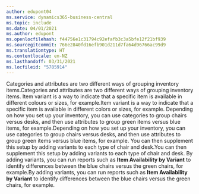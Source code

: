 ```yaml
---
author: edupont04
ms.service: dynamics365-business-central
ms.topic: include
ms.date: 04/01/2021
ms.author: edupont
ms.openlocfilehash: f44756e1c31794c92efafb3c3a5bfe12f21bf939
ms.sourcegitcommit: 766e2840fd16efb901d211d7fa64d96766ac99d9
ms.translationtype: HT
ms.contentlocale: en-NZ
ms.lasthandoff: 03/31/2021
ms.locfileid: "5785914"
---
```

<span data-ttu-id="775fd-101">Categories and attributes are two different ways of grouping inventory items.</span><span class="sxs-lookup"><span data-stu-id="775fd-101">Categories and attributes are two different ways of grouping inventory items.</span></span> <span data-ttu-id="775fd-102">Item variant is a way to indicate that a specific item is available in different colours or sizes, for example.</span><span class="sxs-lookup"><span data-stu-id="775fd-102">Item variant is a way to indicate that a specific item is available in different colors or sizes, for example.</span></span> <span data-ttu-id="775fd-103">Depending on how you set up your inventory, you can use categories to group chairs versus desks, and then use attributes to group green items versus blue items, for example.</span><span class="sxs-lookup"><span data-stu-id="775fd-103">Depending on how you set up your inventory, you can use categories to group chairs versus desks, and then use attributes to group green items versus blue items, for example.</span></span> <span data-ttu-id="775fd-104">You can then supplement this setup by adding variants to each type of chair and desk.</span><span class="sxs-lookup"><span data-stu-id="775fd-104">You can then supplement this setup by adding variants to each type of chair and desk.</span></span> <span data-ttu-id="775fd-105">By adding variants, you can run reports such as **Item Availability by Variant** to identify differences between the blue chairs versus the green chairs, for example.</span><span class="sxs-lookup"><span data-stu-id="775fd-105">By adding variants, you can run reports such as **Item Availability by Variant** to identify differences between the blue chairs versus the green chairs, for example.</span></span>
